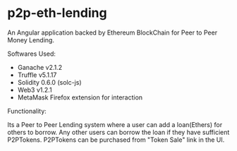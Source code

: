 # p2p-eth-lending
An Angular application backed by Ethereum BlockChain for Peer to Peer Money Lending.

Softwares Used:
* Ganache v2.1.2
* Truffle v5.1.17
* Solidity 0.6.0 (solc-js)
* Web3 v1.2.1
* MetaMask Firefox extension for interaction

Functionality:

Its a Peer to Peer Lending system where a user can add a loan(Ethers) for others to borrow. Any other users can borrow the loan if they have sufficient P2PTokens. P2PTokens can be purchased from "Token Sale" link in the UI.
